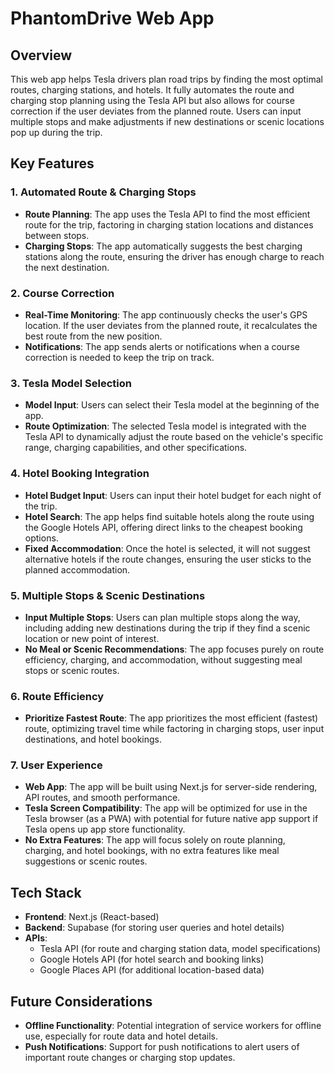 # PhantomDrive Web App

## Overview
This web app helps Tesla drivers plan road trips by finding the most optimal routes, charging stations, and hotels. It fully automates the route and charging stop planning using the Tesla API but also allows for course correction if the user deviates from the planned route. Users can input multiple stops and make adjustments if new destinations or scenic locations pop up during the trip.

## Key Features

### 1. Automated Route & Charging Stops
- **Route Planning**: The app uses the Tesla API to find the most efficient route for the trip, factoring in charging station locations and distances between stops.
- **Charging Stops**: The app automatically suggests the best charging stations along the route, ensuring the driver has enough charge to reach the next destination.

### 2. Course Correction
- **Real-Time Monitoring**: The app continuously checks the user's GPS location. If the user deviates from the planned route, it recalculates the best route from the new position.
- **Notifications**: The app sends alerts or notifications when a course correction is needed to keep the trip on track.

### 3. Tesla Model Selection
- **Model Input**: Users can select their Tesla model at the beginning of the app.
- **Route Optimization**: The selected Tesla model is integrated with the Tesla API to dynamically adjust the route based on the vehicle's specific range, charging capabilities, and other specifications.

### 4. Hotel Booking Integration
- **Hotel Budget Input**: Users can input their hotel budget for each night of the trip.
- **Hotel Search**: The app helps find suitable hotels along the route using the Google Hotels API, offering direct links to the cheapest booking options.
- **Fixed Accommodation**: Once the hotel is selected, it will not suggest alternative hotels if the route changes, ensuring the user sticks to the planned accommodation.

### 5. Multiple Stops & Scenic Destinations
- **Input Multiple Stops**: Users can plan multiple stops along the way, including adding new destinations during the trip if they find a scenic location or new point of interest.
- **No Meal or Scenic Recommendations**: The app focuses purely on route efficiency, charging, and accommodation, without suggesting meal stops or scenic routes.

### 6. Route Efficiency
- **Prioritize Fastest Route**: The app prioritizes the most efficient (fastest) route, optimizing travel time while factoring in charging stops, user input destinations, and hotel bookings.

### 7. User Experience
- **Web App**: The app will be built using Next.js for server-side rendering, API routes, and smooth performance.
- **Tesla Screen Compatibility**: The app will be optimized for use in the Tesla browser (as a PWA) with potential for future native app support if Tesla opens up app store functionality.
- **No Extra Features**: The app will focus solely on route planning, charging, and hotel bookings, with no extra features like meal suggestions or scenic routes.

## Tech Stack
- **Frontend**: Next.js (React-based)
- **Backend**: Supabase (for storing user queries and hotel details)
- **APIs**:
  - Tesla API (for route and charging station data, model specifications)
  - Google Hotels API (for hotel search and booking links)
  - Google Places API (for additional location-based data)

## Future Considerations
- **Offline Functionality**: Potential integration of service workers for offline use, especially for route data and hotel details.
- **Push Notifications**: Support for push notifications to alert users of important route changes or charging stop updates. 